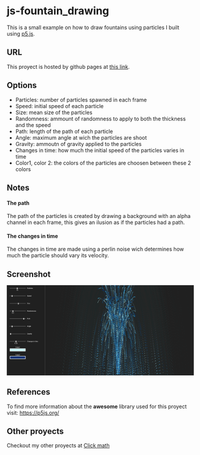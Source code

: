 # js-fountain_drawing
This is a small example on how to draw fountains using particles I built using <a href="https://p5js.org/">p5.js</a>.
## URL
This proyect is hosted by github pages at <a href="https://pabloqb2000.github.io/js-fountain_drawing/">this link</a>.
## Options
  - Particles: number of particles spawned in each frame
  - Speed: initial speed of each particle
  - Size: mean size of the particles
  - Randomness: ammount of randomness to apply to both the thickness and the speed
  - Path: length of the path of each particle
  - Angle: maximum angle at wich the particles are shoot
  - Gravity: ammoutn of gravity applied to the particles
  - Changes in time: how much the initial speed of the particles varies in time
  - Color1, color 2: the colors of the particles are choosen between these 2 colors
## Notes
#### The path
The path of the particles is created by drawing a background with an alpha channel in each frame, this gives an ilusion as if the particles had a path.
#### The changes in time
The changes in time are made using a perlin noise wich determines how much the particle should vary its velocity.
## Screenshot
<img src="imgs/screenshot01.png"></img>
## References
To find more information about the <b>awesome</b> library used for this proyect visit:
<a href="https://p5js.org/"> https://p5js.org/ </a>

## Other proyects
Checkout my other proyects at <a href="https://pabloqb2000.github.io/Click_math/">Click math</a>